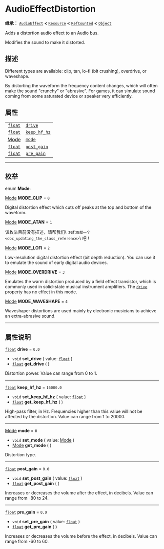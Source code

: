 <!-- ⚠ 请勿编辑本文件 ⚠ -->
<!-- 本文档使用脚本从 WeDot 引擎源码仓库生成。 -->
<!-- 生成脚本：https://github.com/WeDot-Engine/WeDot/tree/master/doc/tools/make_md.py； -->
<!-- 原文件：https://github.com/WeDot-Engine/WeDot/tree/master/doc/classes/AudioEffectDistortion.xml。 -->

<div id="_class_audioeffectdistortion"></div>

# AudioEffectDistortion

**继承：** [`AudioEffect`](class_audioeffect.md) **<** [`Resource`](class_resource.md) **<** [`RefCounted`](class_refcounted.md) **<** [`Object`](class_object.md)

Adds a distortion audio effect to an Audio bus.

Modifies the sound to make it distorted.

## 描述

Different types are available: clip, tan, lo-fi (bit crushing), overdrive, or waveshape.

By distorting the waveform the frequency content changes, which will often make the sound "crunchy" or "abrasive". For games, it can simulate sound coming from some saturated device or speaker very efficiently.

## 属性

|||
|:-:|:--|
| [`float`](class_float.md)                | [`drive`](class_audioeffectdistortion.md#class_audioeffectdistortion_property_drive)           | ``0.0``     |
| [`float`](class_float.md)                | [`keep_hf_hz`](class_audioeffectdistortion.md#class_audioeffectdistortion_property_keep_hf_hz) | ``16000.0`` |
| [Mode](#enum_audioeffectdistortion_mode) | [`mode`](class_audioeffectdistortion.md#class_audioeffectdistortion_property_mode)             | ``0``       |
| [`float`](class_float.md)                | [`post_gain`](class_audioeffectdistortion.md#class_audioeffectdistortion_property_post_gain)   | ``0.0``     |
| [`float`](class_float.md)                | [`pre_gain`](class_audioeffectdistortion.md#class_audioeffectdistortion_property_pre_gain)     | ``0.0``     |

<!-- rst-class:: classref-section-separator -->

---

## 枚举

<div id="_class_enum_audioeffectdistortion_mode"></div>

enum **Mode**: <div id="enum_audioeffectdistortion_mode"></div>

<div id="_class_audioeffectdistortion_constant_mode_clip"></div>

[Mode](#enum_audioeffectdistortion_mode) **MODE_CLIP** = ``0``

Digital distortion effect which cuts off peaks at the top and bottom of the waveform.

<div id="_class_audioeffectdistortion_constant_mode_atan"></div>

[Mode](#enum_audioeffectdistortion_mode) **MODE_ATAN** = ``1``

该枚举目前没有描述，请帮我们\ :ref:`贡献一个 <doc_updating_the_class_reference>`\ 吧！



<div id="_class_audioeffectdistortion_constant_mode_lofi"></div>

[Mode](#enum_audioeffectdistortion_mode) **MODE_LOFI** = ``2``

Low-resolution digital distortion effect (bit depth reduction). You can use it to emulate the sound of early digital audio devices.

<div id="_class_audioeffectdistortion_constant_mode_overdrive"></div>

[Mode](#enum_audioeffectdistortion_mode) **MODE_OVERDRIVE** = ``3``

Emulates the warm distortion produced by a field effect transistor, which is commonly used in solid-state musical instrument amplifiers. The [`drive`](class_audioeffectdistortion.md#class_audioeffectdistortion_property_drive) property has no effect in this mode.

<div id="_class_audioeffectdistortion_constant_mode_waveshape"></div>

[Mode](#enum_audioeffectdistortion_mode) **MODE_WAVESHAPE** = ``4``

Waveshaper distortions are used mainly by electronic musicians to achieve an extra-abrasive sound.

<!-- rst-class:: classref-section-separator -->

---

## 属性说明

<div id="_class_audioeffectdistortion_property_drive"></div>

[`float`](class_float.md) **drive** = ``0.0`` <div id="class_audioeffectdistortion_property_drive"></div>

- `void` **set_drive** ( value: [`float`](class_float.md) )
- [`float`](class_float.md) **get_drive** ( )

Distortion power. Value can range from 0 to 1.

<!-- rst-class:: classref-item-separator -->

---

<div id="_class_audioeffectdistortion_property_keep_hf_hz"></div>

[`float`](class_float.md) **keep_hf_hz** = ``16000.0`` <div id="class_audioeffectdistortion_property_keep_hf_hz"></div>

- `void` **set_keep_hf_hz** ( value: [`float`](class_float.md) )
- [`float`](class_float.md) **get_keep_hf_hz** ( )

High-pass filter, in Hz. Frequencies higher than this value will not be affected by the distortion. Value can range from 1 to 20000.

<!-- rst-class:: classref-item-separator -->

---

<div id="_class_audioeffectdistortion_property_mode"></div>

[Mode](#enum_audioeffectdistortion_mode) **mode** = ``0`` <div id="class_audioeffectdistortion_property_mode"></div>

- `void` **set_mode** ( value: [Mode](#enum_audioeffectdistortion_mode) )
- [Mode](#enum_audioeffectdistortion_mode) **get_mode** ( )

Distortion type.

<!-- rst-class:: classref-item-separator -->

---

<div id="_class_audioeffectdistortion_property_post_gain"></div>

[`float`](class_float.md) **post_gain** = ``0.0`` <div id="class_audioeffectdistortion_property_post_gain"></div>

- `void` **set_post_gain** ( value: [`float`](class_float.md) )
- [`float`](class_float.md) **get_post_gain** ( )

Increases or decreases the volume after the effect, in decibels. Value can range from -80 to 24.

<!-- rst-class:: classref-item-separator -->

---

<div id="_class_audioeffectdistortion_property_pre_gain"></div>

[`float`](class_float.md) **pre_gain** = ``0.0`` <div id="class_audioeffectdistortion_property_pre_gain"></div>

- `void` **set_pre_gain** ( value: [`float`](class_float.md) )
- [`float`](class_float.md) **get_pre_gain** ( )

Increases or decreases the volume before the effect, in decibels. Value can range from -60 to 60.

[^virtual]: 本方法通常需要用户覆盖才能生效。
[^const]: 本方法无副作用，不会修改该实例的任何成员变量。
[^vararg]: 本方法除了能接受在此处描述的参数外，还能够继续接受任意数量的参数。
[^constructor]: 本方法用于构造某个类型。
[^static]: 调用本方法无需实例，可直接使用类名进行调用。
[^operator]: 本方法描述的是使用本类型作为左操作数的有效运算符。
[^bitfield]: 这个值是由下列位标志构成位掩码的整数。
[^void]: 无返回值。
